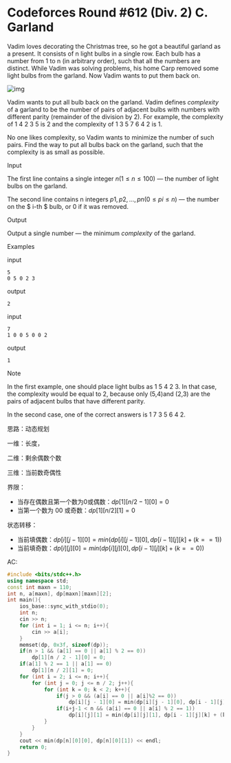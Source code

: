# Codeforces Round #612 (Div. 2) C. Garland

Vadim loves decorating the Christmas tree, so he got a beautiful garland as a present. It consists of n light bulbs in a single row. Each bulb has a number from 1 to n (in arbitrary order), such that all the numbers are distinct. While Vadim was solving problems, his home Carp removed some light bulbs from the garland. Now Vadim wants to put them back on.

![img](https://espresso.codeforces.com/c87ff8b17badad0f05d83d783c8343a0a00725a6.png)

Vadim wants to put all bulb back on the garland. Vadim defines *complexity* of a garland to be the number of pairs of adjacent bulbs with numbers with different parity (remainder of the division by $2$). For example, the complexity of 1  4  2  3  5 is 2  and the complexity of ​1 3 5 7 6 4 2​ is $1$.

No one likes complexity, so Vadim wants to minimize the number of such pairs. Find the way to put all bulbs back on the garland, such that the complexity is as small as possible.

Input

The first line contains a single integer $n (1≤n≤100)$ — the number of light bulbs on the garland.

The second line contains n integers $p1, p2, …, pn (0≤pi≤n)$ — the number on the $ i-th $ bulb, or $0$ if it was removed.

Output

Output a single number — the minimum *complexity* of the garland.

Examples

input

```
5
0 5 0 2 3
```

output

```
2
```

input

```
7
1 0 0 5 0 0 2
```

output

```
1
```

Note

In the first example, one should place light bulbs as 1 5 4 2 3. In that case, the complexity would be equal to 2, because only (5,4)and (2,3) are the pairs of adjacent bulbs that have different parity.

In the second case, one of the correct answers is 1 7 3 5 6 4 2.



思路：动态规划

一维：长度，

二维：剩余偶数个数

三维：当前数奇偶性

界限：

* 当存在偶数且第一个数为0或偶数：$dp[1][n/2-1][0] = 0$ 
* 当第一个数为 00 或奇数：$dp[1][n/2][1] = 0$ 

状态转移：

* 当前填偶数：$dp[i][j-1][0] = min(dp[i][j-1][0], dp[i-1][j][k] + (k==1))$ 
* 当前填奇数：$dp[i][j][0] = min(dp[i][j][0], dp[i-1][j][k] + (k==0))$ 

AC: 

```cpp
#include <bits/stdc++.h>
using namespace std;
const int maxn = 110;
int n, a[maxn], dp[maxn][maxn][2];
int main(){
    ios_base::sync_with_stdio(0);
    int n;
    cin >> n;
    for (int i = 1; i <= n; i++){
        cin >> a[i];
    }
    memset(dp, 0x3f, sizeof(dp));
    if(n > 1 && (a[1] == 0 || a[1] % 2 == 0))
        dp[1][n / 2 - 1][0] = 0;
    if(a[1] % 2 == 1 || a[1] == 0)
        dp[1][n / 2][1] = 0;
    for (int i = 2; i <= n; i++){
        for (int j = 0; j <= n / 2; j++){
            for (int k = 0; k < 2; k++){
                if(j > 0 && (a[i] == 0 || a[i]%2 == 0))
                    dp[i][j - 1][0] = min(dp[i][j - 1][0], dp[i - 1][j][k] + (k == 1));
                if(i+j-1 < n && (a[i] == 0 || a[i] % 2 == 1))
                    dp[i][j][1] = min(dp[i][j][1], dp[i - 1][j][k] + (k == 0));
            }
        }
    }
    cout << min(dp[n][0][0], dp[n][0][1]) << endl;
    return 0;
}
```

